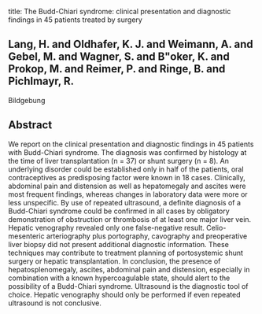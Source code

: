 title: The Budd-Chiari syndrome: clinical presentation and diagnostic findings in 45 patients treated by surgery

## Lang, H. and Oldhafer, K. J. and Weimann, A. and Gebel, M. and Wagner, S. and B"oker, K. and Prokop, M. and Reimer, P. and Ringe, B. and Pichlmayr, R.
Bildgebung


## Abstract
We report on the clinical presentation and diagnostic findings in 45 patients with Budd-Chiari syndrome. The diagnosis was confirmed by histology at the time of liver transplantation (n = 37) or shunt surgery (n = 8). An underlying disorder could be established only in half of the patients, oral contraceptives as predisposing factor were known in 18 cases. Clinically, abdominal pain and distension as well as hepatomegaly and ascites were most frequent findings, whereas changes in laboratory data were more or less unspecific. By use of repeated ultrasound, a definite diagnosis of a Budd-Chiari syndrome could be confirmed in all cases by obligatory demonstration of obstruction or thrombosis of at least one major liver vein. Hepatic venography revealed only one false-negative result. Celio-mesenteric arteriography plus portography, cavography and preoperative liver biopsy did not present additional diagnostic information. These techniques may contribute to treatment planning of portosystemic shunt surgery or hepatic transplantation. In conclusion, the presence of hepatosplenomegaly, ascites, abdominal pain and distension, especially in combination with a known hypercoagulable state, should alert to the possibility of a Budd-Chiari syndrome. Ultrasound is the diagnostic tool of choice. Hepatic venography should only be performed if even repeated ultrasound is not conclusive.

